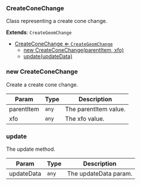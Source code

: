 <a name="CreateConeChange"></a>

### CreateConeChange 
Class representing a create cone change.


**Extends**: <code>CreateGeomChange</code>  

* [CreateConeChange ⇐ <code>CreateGeomChange</code>](#CreateConeChange)
    * [new CreateConeChange(parentItem, xfo)](#new-CreateConeChange)
    * [update(updateData)](#update)

<a name="new_CreateConeChange_new"></a>

### new CreateConeChange
Create a create cone change.


| Param | Type | Description |
| --- | --- | --- |
| parentItem | <code>any</code> | The parentItem value. |
| xfo | <code>any</code> | The xfo value. |

<a name="CreateConeChange+update"></a>

### update
The update method.



| Param | Type | Description |
| --- | --- | --- |
| updateData | <code>any</code> | The updateData param. |

